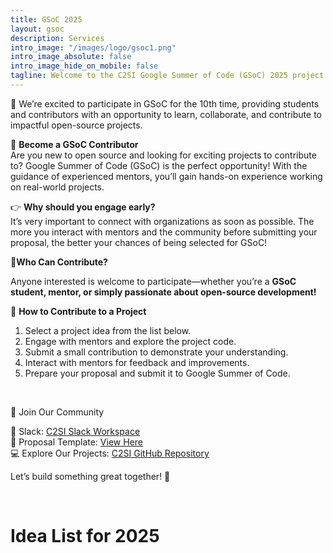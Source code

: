 ```yaml
---
title: GSoC 2025
layout: gsoc
description: Services
intro_image: "/images/logo/gsoc1.png"
intro_image_absolute: false
intro_image_hide_on_mobile: false
tagline: Welcome to the C2SI Google Summer of Code (GSoC) 2025 project ideas page. 
---
```


🚀 We’re excited to participate in GSoC for the 10th time, providing students and contributors with an opportunity to learn, collaborate, and contribute to impactful open-source projects.

🌟 **Become a GSoC Contributor**<br>
Are you new to open source and looking for exciting projects to contribute to? Google Summer of Code (GSoC) is the perfect opportunity! With the guidance of experienced mentors, you’ll gain hands-on experience working on real-world projects.

👉 **Why should you engage early?**<br>
It’s very important to connect with organizations as soon as possible. The more you interact with mentors and the community before submitting your proposal, the better your chances of being selected for GSoC!

🔹**Who Can Contribute?**

Anyone interested is welcome to participate—whether you’re a **GSoC student, mentor, or simply passionate about open-source development!**

🔹 **How to Contribute to a Project**
1. Select a project idea from the list below.
2. Engage with mentors and explore the project code.
3. Submit a small contribution to demonstrate your understanding.
4. Interact with mentors for feedback and improvements.
5. Prepare your proposal and submit it to Google Summer of Code.
<br>

📢 Join Our Community

💬 Slack: [C2SI Slack Workspace](https://c2si-org.slack.com/)<br>
📝 Proposal Template: [View Here](https://shorturl.at/dtR23)<br>
💻 Explore Our Projects: [C2SI GitHub Repository](https://github.com/c2siorg)<br>


Let’s build something great together! 🚀

<br>

# Idea List for 2025



